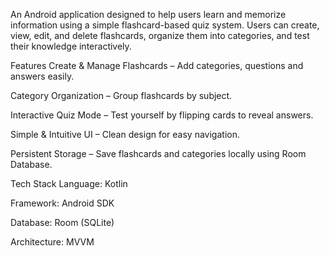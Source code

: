 An Android application designed to help users learn and memorize information using a simple flashcard-based quiz system.
Users can create, view, edit, and delete flashcards, organize them into categories, and test their knowledge interactively.

 Features
Create & Manage Flashcards – Add categories, questions and answers easily.

Category Organization – Group flashcards by subject.

Interactive Quiz Mode – Test yourself by flipping cards to reveal answers.

Simple & Intuitive UI – Clean design for easy navigation.

Persistent Storage – Save flashcards and categories locally using Room Database.

Tech Stack
Language: Kotlin

Framework: Android SDK

Database: Room (SQLite)

Architecture: MVVM
